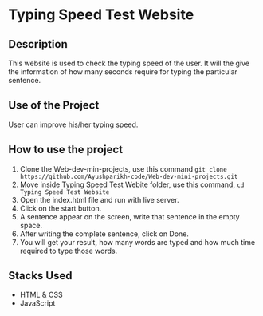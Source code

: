 # Typing Speed Test Website

## Description
This website is used to check the typing speed of the user. It will the give the information of how many seconds require for typing the particular sentence.

## Use of the Project
User can improve his/her typing speed. 

## How to use the project

1. Clone the Web-dev-min-projects, use this command `git clone https://github.com/Ayushparikh-code/Web-dev-mini-projects.git `
2. Move inside Typing Speed Test Webite folder, use this command, `cd Typing Speed Test Website`
3. Open the index.html file and run with live server.
4. Click on the start button.
5. A sentence appear on the screen, write that sentence in the empty space. 
6. After writing the complete sentence, click on Done.
7. You will get your result, how many words are typed and how much time required to type those words.

## Stacks Used
* HTML & CSS
* JavaScript